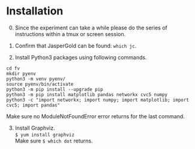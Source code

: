 # Installation 

0. Since the experiment can take a while please do the series of instructions within a tmux or screen session.

1. Confirm that JasperGold can be found: `which jc`. 

2. Install Python3 packages using following commands. 

```
cd fv
mkdir pyenv
python3 -m venv pyenv/
source pyenv/bin/activate
python3 -m pip install --upgrade pip 
python3 -m pip install matplotlib pandas networkx cvc5 numpy
python3 -c "import networkx; import numpy; import matplotlib; import cvc5; import pandas" 
```
Make sure no ModuleNotFoundError error returns for the last command.
    
3. Install Graphviz.  
    `$ yum install graphviz`   
     Make sure `$ which dot` returns. 
    
      
